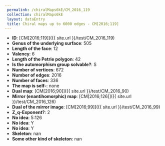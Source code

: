```yaml
--- 
 permalink: /chiralMaps6kE/CM_2016_119 
 collection: chiralMaps6kE
 layout: dataEntry
 title: Chiral maps up to 6000 edges - CM[2016;119]
---
```


- **ID**: [CM[2016;119]]({{ site.url }}/test/CM_2016_119)
- **Genus of the underlying surface**: 505
- **Length of the face**: 12
- **Valency**: 6
- **Length of the Petrie polygon**: 42
- **Is the automorphism group solvable?**: S
- **Number of vertices**: 672
- **Number of edges**: 2016
- **Number of faces**: 336
- **The map is self-**: none
- **Dual map**: [CM[2016;90]]({{ site.url }}/test/CM_2016_90)
- **Mirror (enantihomorphic) map**: [CM[2016;126]]({{ site.url }}/test/CM_2016_126)
- **Dual of the mirror image**: [CM[2016;99]]({{ site.url }}/test/CM_2016_99)
- **Z_q-Exponent?**: 2
- **No idea**:  5:126
- **No idea**: Y
- **No idea**: Y
- **Skeleton**: nan
- **Some other kind of skeleton**: nan
